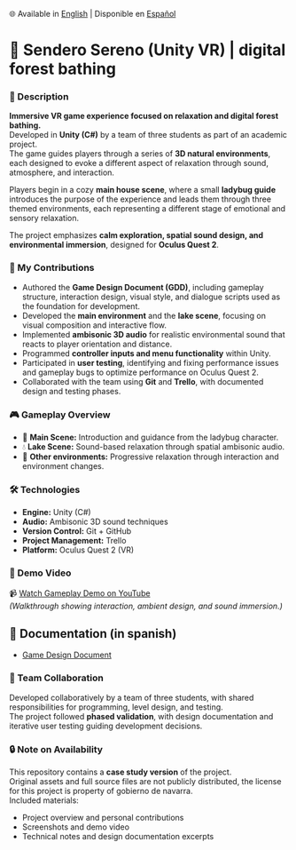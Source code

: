 🌐 Available in [English](./README.md) | Disponible en [Español](./README.es.md)

# 🌿 Sendero Sereno (Unity VR) | digital forest bathing

### 🧾 Description
**Immersive VR game experience focused on relaxation and digital forest bathing.**  
Developed in **Unity (C#)** by a team of three students as part of an academic project.  
The game guides players through a series of **3D natural environments**, each designed to evoke a different aspect of relaxation through sound, atmosphere, and interaction.

Players begin in a cozy **main house scene**, where a small **ladybug guide** introduces the purpose of the experience and leads them through three themed environments, each representing a different stage of emotional and sensory relaxation.

The project emphasizes **calm exploration, spatial sound design, and environmental immersion**, designed for **Oculus Quest 2**.

### 🧩 My Contributions
- Authored the **Game Design Document (GDD)**, including gameplay structure, interaction design, visual style, and dialogue scripts used as the foundation for development.  
- Developed the **main environment** and the **lake scene**, focusing on visual composition and interactive flow.  
- Implemented **ambisonic 3D audio** for realistic environmental sound that reacts to player orientation and distance.  
- Programmed **controller inputs and menu functionality** within Unity.  
- Participated in **user testing**, identifying and fixing performance issues and gameplay bugs to optimize performance on Oculus Quest 2.  
- Collaborated with the team using **Git** and **Trello**, with documented design and testing phases.

### 🎮 Gameplay Overview
- 🌲 **Main Scene:** Introduction and guidance from the ladybug character.  
- 💧 **Lake Scene:** Sound-based relaxation through spatial ambisonic audio.  
- 🌅 **Other environments:** Progressive relaxation through interaction and environment changes.  

### 🛠️ Technologies
- **Engine:** Unity (C#)  
- **Audio:** Ambisonic 3D sound techniques  
- **Version Control:** Git + GitHub  
- **Project Management:** Trello  
- **Platform:** Oculus Quest 2 (VR)  

### 🎥 Demo Video
📹 [Watch Gameplay Demo on YouTube](https://youtu.be/oRMXH5Szlqo)  
*(Walkthrough showing interaction, ambient design, and sound immersion.)*

## 📄 Documentation (in spanish)
- [Game Design Document](/Sendero_Sereno_GDD.pdf)

### 👥 Team Collaboration
Developed collaboratively by a team of three students, with shared responsibilities for programming, level design, and testing.  
The project followed **phased validation**, with design documentation and iterative user testing guiding development decisions.

### 🔒 Note on Availability
This repository contains a **case study version** of the project.  
Original assets and full source files are not publicly distributed, the license for this project is property of gobierno de navarra.  
Included materials:
- Project overview and personal contributions  
- Screenshots and demo video  
- Technical notes and design documentation excerpts  



